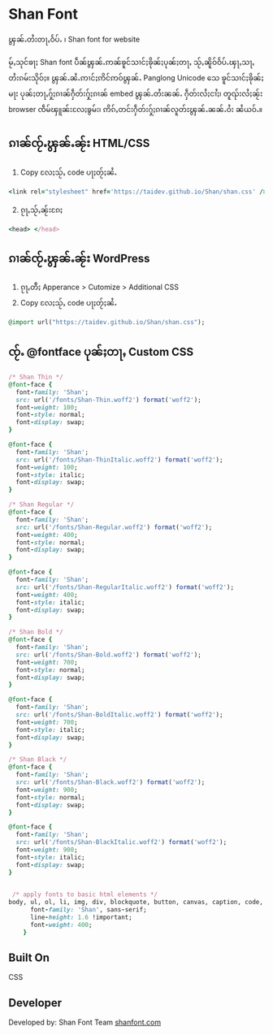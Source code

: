 # Shan Font
ၾွၼ်ႉတႆးတႃႇဝႅပ်ႉ ၊ Shan font for website

မႂ်ႇသုင်ၶႃႈ
Shan font ပဵၼ်ၾွၼ်ႉဢၼ်ၶူင်သၢင်ႈၶိုၼ်ႈပုၼ်ႈတႃႇ သႂ်ႇၼိူဝ်ဝႅပ်ႉၾႃႇသႃႇတႆးၵမ်းသိုဝ်ႈ။ ၾွၼ်ႉၼႆႉဢၢင်ႈဢိင်ဢဝ်ၾွၼ်ႉ Panglong Unicode သေ ၶူင်သၢင်ႈၶိုၼ်ႈမႃး ပုၼ်ႈတႃႇႁႂ်ႈၵၢၼ်ႁဵတ်းႁႂ်ႈၵၢၼ် embed ၾွၼ်ႉတႆးၼၼ်ႉ ႁဵတ်းလႆႈငၢႆႈ၊ တူၺ်းလႆႈၼႂ်း browser ၸဵမ်ၾူၼ်းလႄႈၶွမ်း၊ ဢိၵ်ႇတင်းႁဵတ်းႁႂ်ႈၵၢၼ်လူတ်ႊၾွၼ်ႉၼၼ်ႉဝႆး ၼႆယဝ်ႉ။

## ၵၢၼ်ၸႂ်ႉၾွၼ်ႉၼႂ်း HTML/CSS
1. Copy လႄႈသႂ်ႇ code ပႃႈတႂ်ႈၼႆႉ <br>

```ruby
<link rel="stylesheet" href='https://taidev.github.io/Shan/shan.css' />
```

2. ၵႂႃႇသႂ်ႇၼႂ်းၵႄႈ <br>
   
```ruby
<head> </head>
```

## ၵၢၼ်ၸႂ်ႉၾွၼ်ႉၼႂ်း WordPress <br>
1. ၵႂႃႇတီႈ Apperance > Cutomize > Additional CSS
2. Copy လႄႈသႂ်ႇ code ပႃႈတႂ်ႈၼႆႉ
```ruby
@import url("https://taidev.github.io/Shan/shan.css");
```
	

## ၸႂ်ႉ @fontface ပုၼ်ႈတႃႇ Custom CSS <br>
```ruby
/* Shan Thin */
@font-face {
  font-family: 'Shan';
  src: url('/fonts/Shan-Thin.woff2') format('woff2');
  font-weight: 100;
  font-style: normal;
  font-display: swap;
}

@font-face {
  font-family: 'Shan';
  src: url('/fonts/Shan-ThinItalic.woff2') format('woff2');
  font-weight: 100;
  font-style: italic;
  font-display: swap;
}

/* Shan Regular */
@font-face {
  font-family: 'Shan';
  src: url('/fonts/Shan-Regular.woff2') format('woff2');
  font-weight: 400;
  font-style: normal;
  font-display: swap;
}

@font-face {
  font-family: 'Shan';
  src: url('/fonts/Shan-RegularItalic.woff2') format('woff2');
  font-weight: 400;
  font-style: italic;
  font-display: swap;
}

/* Shan Bold */
@font-face {
  font-family: 'Shan';
  src: url('/fonts/Shan-Bold.woff2') format('woff2');
  font-weight: 700;
  font-style: normal;
  font-display: swap;
}

@font-face {
  font-family: 'Shan';
  src: url('/fonts/Shan-BoldItalic.woff2') format('woff2');
  font-weight: 700;
  font-style: italic;
  font-display: swap;
}

/* Shan Black */
@font-face {
  font-family: 'Shan';
  src: url('/fonts/Shan-Black.woff2') format('woff2');
  font-weight: 900;
  font-style: normal;
  font-display: swap;
}

@font-face {
  font-family: 'Shan';
  src: url('/fonts/Shan-BlackItalic.woff2') format('woff2');
  font-weight: 900;
  font-style: italic;
  font-display: swap;
}

 
 /* apply fonts to basic html elements */  
body, ul, ol, li, img, div, blockquote, button, canvas, caption, code, data, dd, del, details, dialog, dl, element, em, footer, form, hr, i, nav, q, span, a, input, hr, quote, table, h1, h2, h3, h4, h5, h6, p, pre, kbd, tt, var, samp, select, textarea, optgroup, details, progress, main {     
      font-family: 'Shan', sans-serif;
      line-height: 1.6 !important;   
      font-weight: 400;
    }
```
**Built On**
---
CSS

**Developer**
---
Developed by: Shan Font Team
<a href="https://www.shanfont.com"> shanfont.com </a>
